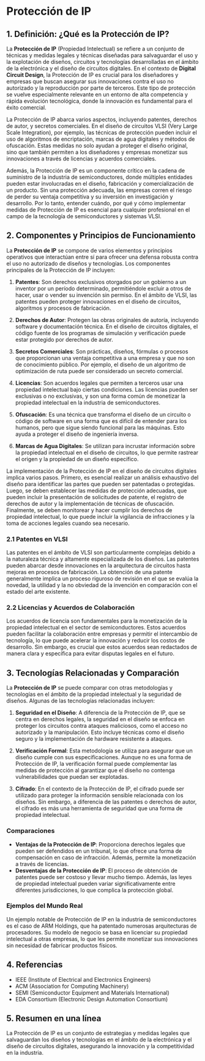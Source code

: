 # Protección de IP

## 1. Definición: ¿Qué es la **Protección de IP**?
La **Protección de IP** (Propiedad Intelectual) se refiere a un conjunto de técnicas y medidas legales y técnicas diseñadas para salvaguardar el uso y la explotación de diseños, circuitos y tecnologías desarrolladas en el ámbito de la electrónica y el diseño de circuitos digitales. En el contexto de **Digital Circuit Design**, la Protección de IP es crucial para los diseñadores y empresas que buscan asegurar sus innovaciones contra el uso no autorizado y la reproducción por parte de terceros. Este tipo de protección se vuelve especialmente relevante en un entorno de alta competencia y rápida evolución tecnológica, donde la innovación es fundamental para el éxito comercial.

La Protección de IP abarca varios aspectos, incluyendo patentes, derechos de autor, y secretos comerciales. En el diseño de circuitos VLSI (Very Large Scale Integration), por ejemplo, las técnicas de protección pueden incluir el uso de algoritmos de encriptación, marcas de agua digitales y métodos de ofuscación. Estas medidas no solo ayudan a proteger el diseño original, sino que también permiten a los diseñadores y empresas monetizar sus innovaciones a través de licencias y acuerdos comerciales.

Además, la Protección de IP es un componente crítico en la cadena de suministro de la industria de semiconductores, donde múltiples entidades pueden estar involucradas en el diseño, fabricación y comercialización de un producto. Sin una protección adecuada, las empresas corren el riesgo de perder su ventaja competitiva y su inversión en investigación y desarrollo. Por lo tanto, entender cuándo, por qué y cómo implementar medidas de Protección de IP es esencial para cualquier profesional en el campo de la tecnología de semiconductores y sistemas VLSI.

## 2. Componentes y Principios de Funcionamiento
La **Protección de IP** se compone de varios elementos y principios operativos que interactúan entre sí para ofrecer una defensa robusta contra el uso no autorizado de diseños y tecnologías. Los componentes principales de la Protección de IP incluyen:

1. **Patentes**: Son derechos exclusivos otorgados por un gobierno a un inventor por un período determinado, permitiéndole excluir a otros de hacer, usar o vender su invención sin permiso. En el ámbito de VLSI, las patentes pueden proteger innovaciones en el diseño de circuitos, algoritmos y procesos de fabricación.

2. **Derechos de Autor**: Protegen las obras originales de autoría, incluyendo software y documentación técnica. En el diseño de circuitos digitales, el código fuente de los programas de simulación y verificación puede estar protegido por derechos de autor.

3. **Secretos Comerciales**: Son prácticas, diseños, fórmulas o procesos que proporcionan una ventaja competitiva a una empresa y que no son de conocimiento público. Por ejemplo, el diseño de un algoritmo de optimización de ruta puede ser considerado un secreto comercial.

4. **Licencias**: Son acuerdos legales que permiten a terceros usar una propiedad intelectual bajo ciertas condiciones. Las licencias pueden ser exclusivas o no exclusivas, y son una forma común de monetizar la propiedad intelectual en la industria de semiconductores.

5. **Ofuscación**: Es una técnica que transforma el diseño de un circuito o código de software en una forma que es difícil de entender para los humanos, pero que sigue siendo funcional para las máquinas. Esto ayuda a proteger el diseño de ingeniería inversa.

6. **Marcas de Agua Digitales**: Se utilizan para incrustar información sobre la propiedad intelectual en el diseño de circuitos, lo que permite rastrear el origen y la propiedad de un diseño específico.

La implementación de la Protección de IP en el diseño de circuitos digitales implica varios pasos. Primero, es esencial realizar un análisis exhaustivo del diseño para identificar las partes que pueden ser patentadas o protegidas. Luego, se deben establecer las medidas de protección adecuadas, que pueden incluir la presentación de solicitudes de patente, el registro de derechos de autor y la implementación de técnicas de ofuscación. Finalmente, se deben monitorear y hacer cumplir los derechos de propiedad intelectual, lo que puede incluir la vigilancia de infracciones y la toma de acciones legales cuando sea necesario.

### 2.1 Patentes en VLSI
Las patentes en el ámbito de VLSI son particularmente complejas debido a la naturaleza técnica y altamente especializada de los diseños. Las patentes pueden abarcar desde innovaciones en la arquitectura de circuitos hasta mejoras en procesos de fabricación. La obtención de una patente generalmente implica un proceso riguroso de revisión en el que se evalúa la novedad, la utilidad y la no obviedad de la invención en comparación con el estado del arte existente.

### 2.2 Licencias y Acuerdos de Colaboración
Los acuerdos de licencia son fundamentales para la monetización de la propiedad intelectual en el sector de semiconductores. Estos acuerdos pueden facilitar la colaboración entre empresas y permitir el intercambio de tecnología, lo que puede acelerar la innovación y reducir los costos de desarrollo. Sin embargo, es crucial que estos acuerdos sean redactados de manera clara y específica para evitar disputas legales en el futuro.

## 3. Tecnologías Relacionadas y Comparación
La **Protección de IP** se puede comparar con otras metodologías y tecnologías en el ámbito de la propiedad intelectual y la seguridad de diseños. Algunas de las tecnologías relacionadas incluyen:

1. **Seguridad en el Diseño**: A diferencia de la Protección de IP, que se centra en derechos legales, la seguridad en el diseño se enfoca en proteger los circuitos contra ataques maliciosos, como el acceso no autorizado y la manipulación. Esto incluye técnicas como el diseño seguro y la implementación de hardware resistente a ataques.

2. **Verificación Formal**: Esta metodología se utiliza para asegurar que un diseño cumple con sus especificaciones. Aunque no es una forma de Protección de IP, la verificación formal puede complementar las medidas de protección al garantizar que el diseño no contenga vulnerabilidades que puedan ser explotadas.

3. **Cifrado**: En el contexto de la Protección de IP, el cifrado puede ser utilizado para proteger la información sensible relacionada con los diseños. Sin embargo, a diferencia de las patentes o derechos de autor, el cifrado es más una herramienta de seguridad que una forma de propiedad intelectual.

### Comparaciones
- **Ventajas de la Protección de IP**: Proporciona derechos legales que pueden ser defendidos en un tribunal, lo que ofrece una forma de compensación en caso de infracción. Además, permite la monetización a través de licencias.
- **Desventajas de la Protección de IP**: El proceso de obtención de patentes puede ser costoso y llevar mucho tiempo. Además, las leyes de propiedad intelectual pueden variar significativamente entre diferentes jurisdicciones, lo que complica la protección global.

### Ejemplos del Mundo Real
Un ejemplo notable de Protección de IP en la industria de semiconductores es el caso de ARM Holdings, que ha patentado numerosas arquitecturas de procesadores. Su modelo de negocio se basa en licenciar su propiedad intelectual a otras empresas, lo que les permite monetizar sus innovaciones sin necesidad de fabricar productos físicos.

## 4. Referencias
- IEEE (Institute of Electrical and Electronics Engineers)
- ACM (Association for Computing Machinery)
- SEMI (Semiconductor Equipment and Materials International)
- EDA Consortium (Electronic Design Automation Consortium)

## 5. Resumen en una línea
La Protección de IP es un conjunto de estrategias y medidas legales que salvaguardan los diseños y tecnologías en el ámbito de la electrónica y el diseño de circuitos digitales, asegurando la innovación y la competitividad en la industria.